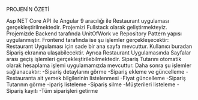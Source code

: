 PROJENİN ÖZETİ

Asp NET Core API ile Angular 9 aracılığı ile Restaurant uygulaması gerçekleştirilmektedir. Projemizi Fullstack olarak geliştirmekteyiz. Projemizde Backend tarafında UnitOfWork ve Repository Pattern yapısı uygulanmıştır. Frontend tarafında ise şu işlemler gerçekleşecektir: Restaurant Uygulaması için sade bir ana sayfa mevcuttur. Kullanıcı buradan Sipariş ekranına ulaşabilecektir. Ayrıca Restaurant Uygulamasında Sayfalar arası geçiş işlemleri gerçekleştirilebilmektedir. Sipariş Tutarını otomatik olarak hesaplama işlemi uygulamamızda mevcuttur.
Daha sonra şu işlemler sağlanacaktır: 
  -Sipariş detaylarını görme 
  -Sipariş ekleme ve güncelleme
  -Restauranta ait yemek bilgilerinin listelenmesi
  -Fiyat güncelleme
  -Sipariş Tutarının görme
  -ipariş listeleme
  -Sipariş silme
  -Müşterileri listeleme
  -Sipariş kayıtı
  -Tüm siparişleri getirme
